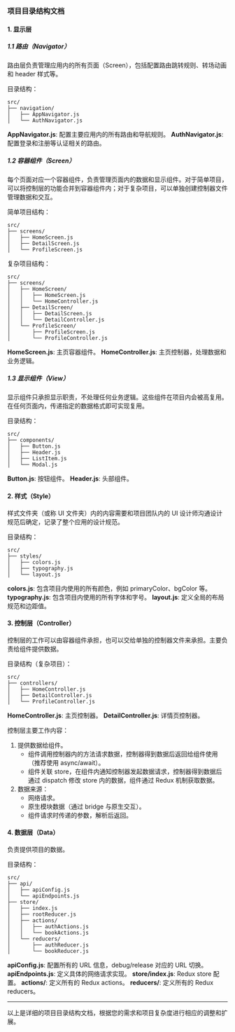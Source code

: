 ### 项目目录结构文档

#### 1. 显示层

##### 1.1 路由（Navigator）

路由层负责管理应用内的所有页面（Screen），包括配置路由跳转规则、转场动画和 header 样式等。

目录结构：

```
src/
├── navigation/
│   ├── AppNavigator.js
│   └── AuthNavigator.js
```

**AppNavigator.js**: 配置主要应用内的所有路由和导航规则。
**AuthNavigator.js**: 配置登录和注册等认证相关的路由。

##### 1.2 容器组件（Screen）

每个页面对应一个容器组件，负责管理页面内的数据和显示组件。对于简单项目，可以将控制层的功能合并到容器组件内；对于复杂项目，可以单独创建控制器文件管理数据和交互。

简单项目结构：

```
src/
├── screens/
│   ├── HomeScreen.js
│   ├── DetailScreen.js
│   └── ProfileScreen.js
```

复杂项目结构：

```
src/
├── screens/
│   ├── HomeScreen/
│   │   ├── HomeScreen.js
│   │   └── HomeController.js
│   ├── DetailScreen/
│   │   ├── DetailScreen.js
│   │   └── DetailController.js
│   └── ProfileScreen/
│       ├── ProfileScreen.js
│       └── ProfileController.js
```

**HomeScreen.js**: 主页容器组件。
**HomeController.js**: 主页控制器，处理数据和业务逻辑。

##### 1.3 显示组件（View）

显示组件只承担显示职责，不处理任何业务逻辑。这些组件在项目内会被高复用。在任何页面内，传递指定的数据格式即可实现复用。

目录结构：

```
src/
├── components/
│   ├── Button.js
│   ├── Header.js
│   ├── ListItem.js
│   └── Modal.js
```

**Button.js**: 按钮组件。
**Header.js**: 头部组件。

#### 2. 样式（Style）

样式文件夹（或称 UI 文件夹）内的内容需要和项目团队内的 UI 设计师沟通设计规范后确定，记录了整个应用的设计规范。

目录结构：

```
src/
├── styles/
│   ├── colors.js
│   ├── typography.js
│   └── layout.js
```

**colors.js**: 包含项目内使用的所有颜色，例如 primaryColor、bgColor 等。
**typography.js**: 包含项目内使用的所有字体和字号。
**layout.js**: 定义全局的布局规范和边距值。

#### 3. 控制层（Controller）

控制层的工作可以由容器组件承担，也可以交给单独的控制器文件来承担。主要负责给组件提供数据。

目录结构（复杂项目）：

```
src/
├── controllers/
│   ├── HomeController.js
│   ├── DetailController.js
│   └── ProfileController.js
```

**HomeController.js**: 主页控制器。
**DetailController.js**: 详情页控制器。

控制层主要工作内容：

1. 提供数据给组件。
    - 组件调用控制器内的方法请求数据，控制器得到数据后返回给组件使用（推荐使用 async/await）。
    - 组件关联 store，在组件内通知控制器发起数据请求，控制器得到数据后通过 dispatch 修改 store 内的数据，组件通过 Redux
      机制获取数据。
2. 数据来源：
    - 网络请求。
    - 原生模块数据（通过 bridge 与原生交互）。
    - 组件请求时传递的参数，解析后返回。

#### 4. 数据层（Data）

负责提供项目的数据。

目录结构：

```
src/
├── api/
│   ├── apiConfig.js
│   └── apiEndpoints.js
├── store/
│   ├── index.js
│   ├── rootReducer.js
│   ├── actions/
│   │   ├── authActions.js
│   │   └── bookActions.js
│   └── reducers/
│       ├── authReducer.js
│       └── bookReducer.js
```

**apiConfig.js**: 配置所有的 URL 信息，debug/release 对应的 URL 切换。
**apiEndpoints.js**: 定义具体的网络请求实现。
**store/index.js**: Redux store 配置。
**actions/**: 定义所有的 Redux actions。
**reducers/**: 定义所有的 Redux reducers。

---

以上是详细的项目目录结构文档，根据您的需求和项目复杂度进行相应的调整和扩展。
